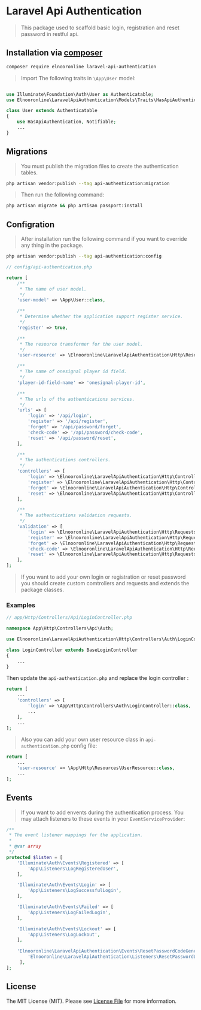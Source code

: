 # Laravel Api Authentication

> This package used to scaffold basic login, registration and reset password in restful api.

## Installation via [composer](https://getcomposer.org/)

```bash
composer require elnooronline laravel-api-authentication
```
> Import The following traits in `\App\User` model:
```php

use Illuminate\Foundation\Auth\User as Authenticatable;
use Elnooronline\LaravelApiAuthentication\Models\Traits\HasApiAuthentication;

class User extends Authenticatable
{
    use HasApiAuthentication, Notifiable;
    ...
}
``` 
## Migrations
> You must publish the migration files to create the authentication tables.
```bash
php artisan vendor:publish --tag api-authentication:migration
```
> Then run the following command:
```bash
php artisan migrate && php artisan passport:install
```
## Configration
> After installation run the following command if you want to override any thing in the package. 
```bash
php artisan vendor:publish --tag api-authentication:config
```
```php
// config/api-authentication.php

return [
    /**
     * The name of user model.
     */
    'user-model' => \App\User::class,

    /**
     * Determine whether the application support register service.
     */
    'register' => true,

    /**
     * The resource transformer for the user model.
     */
    'user-resource' => \Elnooronline\LaravelApiAuthentication\Http\Resources\UserResource::class,

    /**
     * The name of onesignal player id field.
     */
    'player-id-field-name' => 'onesignal-player-id',

    /**
     * The urls of the authentications services.
     */
    'urls' => [
        'login' => '/api/login',
        'register' => '/api/register',
        'forget' => '/api/password/forget',
        'check-code' => '/api/password/check-code',
        'reset' => '/api/password/reset',
    ],

    /**
     * The authentications controllers.
     */
    'controllers' => [
        'login' => \Elnooronline\LaravelApiAuthentication\Http\Controllers\Auth\LoginController::class,
        'register' => \Elnooronline\LaravelApiAuthentication\Http\Controllers\Auth\RegisterController::class,
        'forget' => \Elnooronline\LaravelApiAuthentication\Http\Controllers\Auth\ForgotPasswordController::class,
        'reset' => \Elnooronline\LaravelApiAuthentication\Http\Controllers\Auth\ResetPasswordController::class,
    ],

    /**
     * The authentications validation requests.
     */
    'validation' => [
        'login' => \Elnooronline\LaravelApiAuthentication\Http\Requests\LoginRequest::class,
        'register' => \Elnooronline\LaravelApiAuthentication\Http\Requests\RegisterRequest::class,
        'forget' => \Elnooronline\LaravelApiAuthentication\Http\Requests\ForgetPasswordRequest::class,
        'check-code' => \Elnooronline\LaravelApiAuthentication\Http\Requests\CheckCodeRequest::class,
        'reset' => \Elnooronline\LaravelApiAuthentication\Http\Requests\ResetPasswordRequest::class,
    ],
];
```
> If you want to add your own login or registration or reset password you should create custom comtrollers and requests and extends the package classes.

### Examples
```php
// app/Http/Controllers/Api/LoginController.php

namespace App\Http\Controllers\Api\Auth;

use Elnooronline\LaravelApiAuthentication\Http\Controllers\Auth\LoginController as BaseLoginController;

class LoginController extends BaseLoginController
{
    ...
}
```
Then update the `api-authentication.php` and replace the login controller :
```php
return [
    ...
    'controllers' => [
        'login' => \App\Http\Controllers\Auth\LoginController::class,
        ...
    ],
    ...
];
```
> Also you can add your own user resource class in `api-authentication.php` config file:
```php
return [
    ...
    'user-resource' => \App\Http\Resources\UserResource::class,
    ...
];
```
## Events
> If you want to add envents during the authentication process. You may attach listeners to these events in your `EventServiceProvider`:
```php
/**
 * The event listener mappings for the application.
 *
 * @var array
 */
protected $listen = [
    'Illuminate\Auth\Events\Registered' => [
        'App\Listeners\LogRegisteredUser',
    ],

    'Illuminate\Auth\Events\Login' => [
        'App\Listeners\LogSuccessfulLogin',
    ],

    'Illuminate\Auth\Events\Failed' => [
        'App\Listeners\LogFailedLogin',
    ],

    'Illuminate\Auth\Events\Lockout' => [
        'App\Listeners\LogLockout',
    ],
    
    'Elnooronline\LaravelApiAuthentication\Events\ResetPasswordCodeGenerated' => [
        'Elnooronline\LaravelApiAuthentication\Listeners\ResetPasswordListener',
     ],
];
```
## License

The MIT License (MIT). Please see [License File](LICENSE.md) for more information.